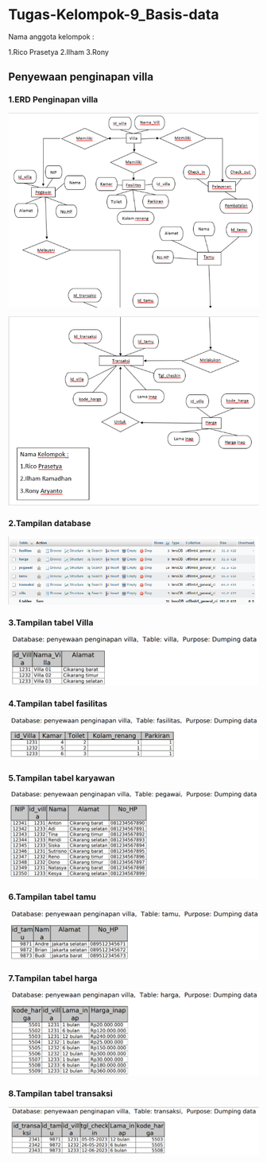 # Tugas-Kelompok-9_Basis-data

Nama anggota kelompok : 

1.Rico Prasetya
2.Ilham
3.Rony

## Penyewaan penginapan villa

### 1.ERD Penginapan villa

![Gambar 1](screenshot/ss1.png)

![Gambar 2](screenshot/ss2.png)

### 2.Tampilan database

![Gambar 3](screenshot/ss3.png)

### 3.Tampilan tabel Villa

![Gambar 4](screenshot/ss4.png)

### 4.Tampilan tabel fasilitas

![Gambar 5](screenshot/ss5.png)

### 5.Tampilan tabel karyawan

![Gambar 6](screenshot/ss6.png)

### 6.Tampilan tabel tamu

![Gambar 7](screenshot/ss7.png)

### 7.Tampilan tabel harga

![Gambar 8](screenshot/ss8.png)

### 8.Tampilan tabel transaksi

![Gambar 9](screenshot/ss9.png)
